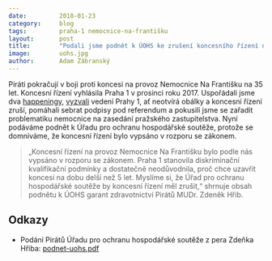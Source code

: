 ```yaml
---
date:         2018-01-23
category:     blog
tags:         praha-1 nemocnice-na-františku
layout:       post
title:        "Podali jsme podnět k ÚOHS ke zrušení koncesního řízení na Nemocnici na Františku" 
image:        uohs.jpg
author:       Adam Zábranský
---
```


Piráti pokračují v boji proti koncesi na provoz Nemocnice Na Františku na 35 let. Koncesní řízení vyhlásila Praha 1 v prosinci roku 2017. Uspořádali jsme dva [happeningy](https://www.flickr.com/photos/pirati/albums/72157689214160622), [vyzvali](https://praha.pirati.cz/vyzva-piratu-praze-1-zruste-koncesi-na-nemocnici-na-frantisku.html) vedení Prahy 1, ať neotvírá obálky a koncesní řízení zruší, pomáhali sebrat podpisy pod referendum a pokusili jsme se zařadit problematiku nemocnice na zasedání pražského zastupitelstva. Nyní podáváme podnět k Úřadu pro ochranu hospodářské soutěže, protože se domníváme, že koncesní řízení bylo vypsáno v rozporu se zákonem.

> „Koncesní řízení na provoz Nemocnice Na Františku bylo podle nás vypsáno v rozporu se zákonem. Praha 1 stanovila diskriminační kvalifikační podmínky a dostatečně neodůvodnila, proč chce uzavřít koncesi na dobu delší než 5 let. Myslíme si, že Úřad pro ochranu hospodářské soutěže by koncesní řízení měl zrušit,“ shrnuje obsah podnětu k ÚOHS garant zdravotnictví Pirátů MUDr. Zdeněk Hřib.

## Odkazy

* Podání Pirátů Úřadu pro ochranu hospodářské soutěže z pera Zdeňka Hřiba: [podnet-uohs.pdf](https://a.pirati.cz/praha/pdf/podnet-uohs.pdf)
